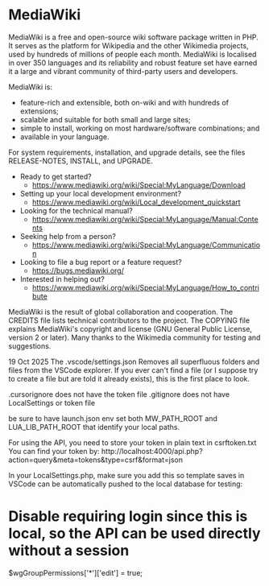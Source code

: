 # MediaWiki

MediaWiki is a free and open-source wiki software package written in PHP. It
serves as the platform for Wikipedia and the other Wikimedia projects, used
by hundreds of millions of people each month. MediaWiki is localised in over
350 languages and its reliability and robust feature set have earned it a large
and vibrant community of third-party users and developers.

MediaWiki is:

* feature-rich and extensible, both on-wiki and with hundreds of extensions;
* scalable and suitable for both small and large sites;
* simple to install, working on most hardware/software combinations; and
* available in your language.

For system requirements, installation, and upgrade details, see the files
RELEASE-NOTES, INSTALL, and UPGRADE.

* Ready to get started?
  * https://www.mediawiki.org/wiki/Special:MyLanguage/Download
* Setting up your local development environment?
  * https://www.mediawiki.org/wiki/Local_development_quickstart
* Looking for the technical manual?
  * https://www.mediawiki.org/wiki/Special:MyLanguage/Manual:Contents
* Seeking help from a person?
  * https://www.mediawiki.org/wiki/Special:MyLanguage/Communication
* Looking to file a bug report or a feature request?
  * https://bugs.mediawiki.org/
* Interested in helping out?
  * https://www.mediawiki.org/wiki/Special:MyLanguage/How_to_contribute

MediaWiki is the result of global collaboration and cooperation. The CREDITS
file lists technical contributors to the project. The COPYING file explains
MediaWiki's copyright and license (GNU General Public License, version 2 or
later). Many thanks to the Wikimedia community for testing and suggestions.



19 Oct 2025
The .vscode/settings.json Removes all superfluous folders and files from the VSCode explorer. If you ever can't find a file (or I suppose try to create a file but are told it already exists), this is the first place to look.

.cursorignore does not have the token file
.gitignore does not have LocalSettings or token file

be sure to have launch.json env set both MW_PATH_ROOT and LUA_LIB_PATH_ROOT that identify your local paths.

For using the API, you need to store your token in plain text in csrftoken.txt
You can find your token by: http://localhost:4000/api.php?action=query&meta=tokens&type=csrf&format=json

In your LocalSettings.php, make sure you add this so template saves in VSCode can be automatically pushed to the local database for testing:
# Disable requiring login since this is local, so the API can be used directly without a session
$wgGroupPermissions['*']['edit'] = true;

